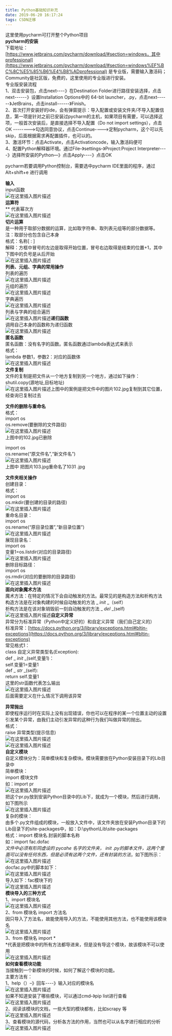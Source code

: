 ```yaml
---
title: Python基础知识补充
date: 2019-06-20 16:17:24
tags: CSDN迁移
---
```

  这里使用pycharm可打开整个Python项目  
 **pycharm的安装**  
 下载地址：[https://www.jetbrains.com/pycharm/download/#section=windows，其中professional](https://www.jetbrains.com/pycharm/download/#section=windows%EF%BC%8C%E5%85%B6%E4%B8%ADprofessional) 是专业版，需要输入激活码；Community是社区版，免费的，这里使用的专业版进行安装。  
 专业版安装流程  
 1、双击安装包，点击next----》在Destination Folder进行路径安装选择，点击next------》设置Installation Options中的 64-bit launcher，.py，点击next------》JetBrains，点击install------》Finish。  
 2、首次打开安装好的ide，会有弹窗提示：导入配置或安装文件夹/不导入配置信息，第一项是针对之前已安装过pycharm的主机，如果项目有需要，可以选择这项，一般首次安装后，是直接选择不导入配置（Do not import settings），点击OK -------->勾选同意协议，点击Continue---->定制pycharm，这个可以先skip，后面根据需求再配置插件，也可以的。  
 3、激活环节：点击Activate，点击Activationcode，输入激活码便可  
 4、配置Python解释器环境。通过File–》settings–》Project:Project Interpreter----》选择所安装的Python—》点击Apply----》点击OK

 pycharm若要调用Python控制台，需要选中pycharm IDE里面的程序，通过Alt+shift+e 进行调用

 **输入**  
 input函数  
 ![在这里插入图片描述](https://img-blog.csdnimg.cn/20190613170619793.png)  
 **运算符**  
 ** 代表幂次方  
 ![在这里插入图片描述](https://img-blog.csdnimg.cn/20190618140404984.png)  
 **切片运算**  
 是一种用于取部分数据的运算，比如取字符串、取列表元组等的部分数据等。  
 注：取部分也包含自己本身  
 格式：名称[ : ]  
 解释：方框中冒号的左边是取得开始位置，冒号右边取得是结束的位置+1，其中下图中的负号是从后开始  
 ![在这里插入图片描述](https://img-blog.csdnimg.cn/20190618171916306.png)  
 **列表、元组、字典的常用操作**  
 列表的遍历  
 ![在这里插入图片描述](https://img-blog.csdnimg.cn/20190618174741814.png)  
 元组的遍历  
 ![在这里插入图片描述](https://img-blog.csdnimg.cn/20190618175554108.png)  
 字典遍历  
 ![在这里插入图片描述](https://img-blog.csdnimg.cn/20190618181205437.png)  
 列表与字典的组合遍历  
 ![在这里插入图片描述](https://img-blog.csdnimg.cn/20190618182749841.png)**递归函数**  
 调用自己本身的函数称为递归函数  
 ![在这里插入图片描述](https://img-blog.csdnimg.cn/20190619181945383.png)  
 **匿名函数**  
 匿名函数：没有名字的函数。匿名函数通过lambda表达式来表示  
 格式：  
 lambda 参数1，参数2：对应的函数体  
 ![在这里插入图片描述](https://img-blog.csdnimg.cn/20190619182654969.png)  
 **文件复制**  
 文件的复制是把文件从一个地方复制到另一个地方，通过如下操作：  
 shutil.copy(源地址,目标地址)  
 ![在这里插入图片描述](https://img-blog.csdnimg.cn/20190619183832569.png)上图中的案例是把文件中的图片102.jpg复制到其它位置，经查询已复制过去

 **文件的删除与重命名**  
 格式：  
 import os  
 os.remove(要删除的文件路径)  
 ![在这里插入图片描述](https://img-blog.csdnimg.cn/20190620104519877.png)  
 上图中的102.jpg已删除

 import os  
 os.rename(“原文件名”,“新文件名”)  
 ![在这里插入图片描述](https://img-blog.csdnimg.cn/20190620104922694.png)  
 上图中 把图片103.jpg重命名了1031 .jpg

 **文件夹相关操作**  
 创建目录：  
 格式：  
 import os  
 os.mkdir(要创建的目录的路径)  
 ![在这里插入图片描述](https://img-blog.csdnimg.cn/2019062010553675.png)  
 重命名目录：  
 import os  
 os.rename(“原目录位置”,“新目录位置”)  
 ![在这里插入图片描述](https://img-blog.csdnimg.cn/20190620105740818.png)  
 展现目录名：  
 import os  
 变量1=os.listdir(对应的目录路径)  
 ![在这里插入图片描述](https://img-blog.csdnimg.cn/20190620110147229.png)  
 删除目标路径：  
 import os  
 os.rmdir(对应的要删除的目录路径)  
 ![在这里插入图片描述](https://img-blog.csdnimg.cn/20190620110316815.png)  
 **面向对象魔术方法**  
 魔术方法：在特定的情况下会自动触发的方法。最常见的是构造方法和析构方法  
 构造方法是在对象构建的时候自动触发的方法 _ _init_ _（self）  
 析构方法是在该对象销毁前一刻自动触发的方法 _ _del_ _(self)  
 ![在这里插入图片描述](https://img-blog.csdnimg.cn/20190620112956855.png)**自定义异常**  
 异常分为标准异常（Python中定义好的）和自定义异常（我们自己定义的）  
 标准异常：[https://docs.python.org/3/library/exceptions.html#bltin-exceptions](https://docs.python.org/3/library/exceptions.html#bltin-exceptions)  
 常见格式1：  
 class 自定义异常类型名(Exception):  
 def _ _init_ _(self,变量1)：  
 self.变量1=变量1  
 def _ _str_ _(self):  
 return self.变量1  
 这里的str函数代表怎么输出  
 ![在这里插入图片描述](https://img-blog.csdnimg.cn/20190620135433547.png)  
 后面需要定义在什么情况下调用该异常

 **异常抛出**  
 即使程序运行时在实际上没有出现错误，你也可以在程序的某一个位置主动的设置引发某个异常，由我们主动引发异常的这种行为我们叫做异常的抛出。  
 格式：  
 raise 异常类型(提示信息)  
 ![在这里插入图片描述](https://img-blog.csdnimg.cn/20190620135946132.png)  
 ![在这里插入图片描述](https://img-blog.csdnimg.cn/2019062014072049.png)  
 **自定义模块**  
 自定义模块分为：简单模块和复杂模块。模块需要放在Python安装目录下的Lib目录中  
 简单模块：  
 import 模块文件  
 如：import pr  
 ![在这里插入图片描述](https://img-blog.csdnimg.cn/2019062014125081.png)  
 把这个pr.py放到安装Python目录中的Lib下，就成为一个模块，然后进行调用，如下图所示  
 ![在这里插入图片描述](https://img-blog.csdnimg.cn/20190620141416583.png)  
 复杂的模块：  
 由多个.py文件组成的模块，一般放入文件中，该文件夹放在安装Python目录下的Lib目录下的site-packages中，如：D:\python\Lib\site-packages  
 格式：import 模块名.封装的脚本名称  
 如：import fac.dofac  
 _文件中必须有形同虚设的_ _pycahe_ _名字的文件夹，_ _init_ _.py的脚本文件，这两个里面可以没有任何东西，但是必须有这两个文件，还有封装的方法_，如下图所示：  
 ![在这里插入图片描述](https://img-blog.csdnimg.cn/20190620152412491.png)  
 docfac.py中的脚本如下：  
 ![在这里插入图片描述](https://img-blog.csdnimg.cn/20190620152449744.png)  
 导入如下：fac模块下的  
 ![在这里插入图片描述](https://img-blog.csdnimg.cn/20190620152602485.png)  
 **模块导入的三种方式**  
 1、import 模块名  
 ![在这里插入图片描述](https://img-blog.csdnimg.cn/20190620153613811.png)  
 2、from 模块名 import 方法名  
 因只导入了方法名，故能使用导入的方法，不能使用其他方法，也不能使用该模块名  
 ![在这里插入图片描述](https://img-blog.csdnimg.cn/20190620160204587.png)  
 3、from 模块名 import *  
 *代表是把模块中的所有方法都导进来，但是没有导这个模块，故该模块不可以使用  
 ![在这里插入图片描述](https://img-blog.csdnimg.cn/20190620160652954.png)  
 **如何查看模块功能**  
 当接触到一个新模块的时候，如何了解这个模块的功能。  
 主要方法有：  
 1、help（）–》回车----》输入对应的模块名  
 ![在这里插入图片描述](https://img-blog.csdnimg.cn/20190620175110328.png)  
 如果不知道安装了哪些模块，可以通过cmd–》pip list进行查看  
 ![在这里插入图片描述](https://img-blog.csdnimg.cn/20190620175226223.png)  
 2、阅读该模块的文档，一些大型的模块都有，比如scrapy 等  
 ![在这里插入图片描述](https://img-blog.csdnimg.cn/20190620175412151.png)  
 3、查看模块的源代码，分析各方法的作用，当然也可以从名字进行相应的分析  
 ![在这里插入图片描述](https://img-blog.csdnimg.cn/20190620175747186.png)

   
  